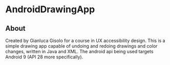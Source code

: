 # AndroidDrawingApp

## About

Created by Gianluca Gisolo for a course in UX accessibility design. This is a simple drawing app capable of undoing and redoing drawings and color changes, written in Java and XML. The android api being used targets Android 9 (API 28 more specifically).
